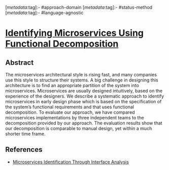 <!-- deno-fmt-ignore-start -->

[_metadata_:tag]:- #approach-domain
[_metadata_:tag]:- #status-method
[_metadata_:tag]:- #language-agnostic

<!-- deno-fmt-ignore-end -->

# [Identifying Microservices Using Functional Decomposition](https://doi.org/10.1007/978-3-319-99933-3_4)

## Abstract

The microservices architectural style is rising fast, and many companies use
this style to structure their systems. A big challenge in designing this
architecture is to find an appropriate partition of the system into
microservices. Microservices are usually designed intuitively, based on the
experience of the designers. We describe a systematic approach to identify
microservices in early design phase which is based on the specification of the
system’s functional requirements and that uses functional decomposition. To
evaluate our approach, we have compared microservices implementations by three
independent teams to the decomposition provided by our approach. The evaluation
results show that our decomposition is comparable to manual design, yet within a
much shorter time frame.

## References

- [Microservices Identification Through Interface Analysis](./microservices-identification-through-interface-analysis.md)
